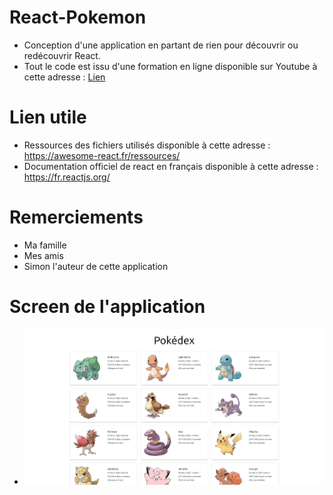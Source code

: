 # React-Pokemon
- Conception d'une application en partant de rien pour découvrir ou redécouvrir React.
- Tout le code est issu d'une formation en ligne disponible sur Youtube à cette adresse : <a href="https://www.youtube.com/watch?v=1ZHPa-91q3o&list=PLhVogk7htzNinPENDCSI8dHFN9iQRh3Cz">Lien</a>

# Lien utile
- Ressources des fichiers utilisés disponible à cette adresse : <a href="https://awesome-react.fr/ressources/" >https://awesome-react.fr/ressources/</a>
- Documentation officiel de react en français disponible à cette adresse : <a href="https://fr.reactjs.org/" >https://fr.reactjs.org/</a>

# Remerciements
- Ma famille
- Mes amis
- Simon l'auteur de cette application

# Screen de l'application
- <img src="https://github.com/Zyrass/React-Pokemon/blob/master/capture.png?raw=true" alt="rendu final" />